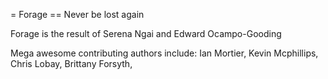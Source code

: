= Forage
== Never be lost again

Forage is the result of Serena Ngai and Edward Ocampo-Gooding 

Mega awesome contributing authors include: Ian Mortier, Kevin Mcphillips, Chris Lobay, Brittany Forsyth, 

